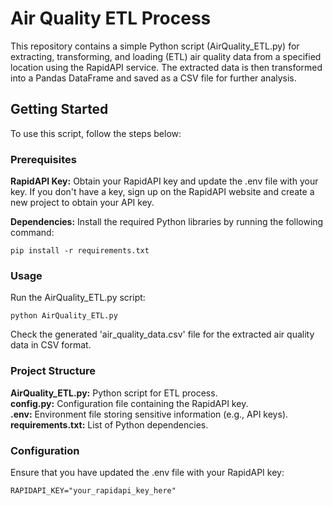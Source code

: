 # Air Quality ETL Process  

This repository contains a simple Python script (AirQuality_ETL.py) for extracting, transforming, and loading (ETL) air quality data from a specified location using the RapidAPI service. The extracted data is then transformed into a Pandas DataFrame and saved as a CSV file for further analysis.  

## Getting Started  

To use this script, follow the steps below:  

### Prerequisites  
**RapidAPI Key:** Obtain your RapidAPI key and update the .env file with your key. If you don't have a key, sign up on the RapidAPI website and create a new project to obtain your API key.  

**Dependencies:** Install the required Python libraries by running the following command:  

    pip install -r requirements.txt  

### Usage  

Run the AirQuality_ETL.py script:  

    python AirQuality_ETL.py  

Check the generated 'air_quality_data.csv' file for the extracted air quality data in CSV format.  

### Project Structure  

**AirQuality_ETL.py:** Python script for ETL process.  
**config.py:** Configuration file containing the RapidAPI key.  
**.env:** Environment file storing sensitive information (e.g., API keys).  
**requirements.txt:** List of Python dependencies.  

### Configuration  

Ensure that you have updated the .env file with your RapidAPI key:  

    RAPIDAPI_KEY="your_rapidapi_key_here"

